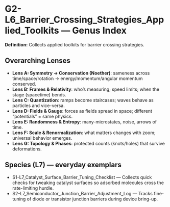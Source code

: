 # G2-L6_Barrier_Crossing_Strategies_Applied_Toolkits — Genus Index
**Definition:** Collects applied toolkits for barrier crossing strategies.

## Overarching Lenses

- **Lens A: Symmetry -> Conservation (Noether)**: sameness across time/space/rotation → energy/momentum/angular momentum conserved.
- **Lens B: Frames & Relativity**: who’s measuring; speed limits; when the stage (spacetime) bends.
- **Lens C: Quantization**: ramps become staircases; waves behave as particles and vice-versa.
- **Lens D: Fields & Gauge**: forces as fields spread in space; different “potentials” = same physics.
- **Lens E: Randomness & Entropy**: many-microstates, noise, arrows of time.
- **Lens F: Scale & Renormalization**: what matters changes with zoom; universal behavior emerges.
- **Lens G: Topology & Phases**: protected counts (knots/holes) that survive deformations.

## Species (L7) — everyday exemplars
- S1-L7_Catalyst_Surface_Barrier_Tuning_Checklist — Collects quick checks for tweaking catalyst surfaces so adsorbed molecules cross the rate-limiting hurdle.
- S2-L7_Semiconductor_Junction_Barrier_Adjustment_Log — Tracks fine-tuning of diode or transistor junction barriers during device bring-up.
